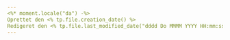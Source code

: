 ```yaml
---
<%* moment.locale("da") -%>
Oprettet den <% tp.file.creation_date() %>
Redigeret den <% tp.file.last_modified_date("dddd Do MMMM YYYY HH:mm:ss") %>
---
```



